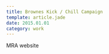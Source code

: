 ```yaml
---
title: Brownes Kick / Chill Campaign
template: article.jade
date: 2015.01.01
category: work
---
```


MRA website
